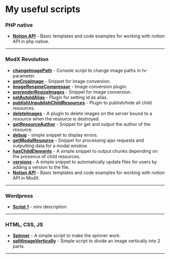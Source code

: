 # My useful scripts
### PHP native
* **[Notion API](./php-native/notion-api)** - Basic templates and code examples for working with notion API in php native.
___

### ModX Revolution
* **[changeImagePath](./modx-revolution/console/changeImagePath.php)** - Console script to change image paths in tv-parameter.
* **[getCropImage](./modx-revolution/plugins/resizeImages/getCropImage.php)** - Snippet for image conversion.
* **[imageRenameCompressor](./modx-revolution/plugins/resizeImages/imageRenameCompressor.php)** - Image conversion plugin.
* **[prerenderResizeImages](./modx-revolution/plugins/resizeImages/prerenderResizeImages.php)** - Snippet for image conversion.
* **[setAutoIdAlias](./modx-revolution/plugins/setAutoIdAlias.php)** - Plugin for setting id as alias.
* **[publishUnpublishChildResources](./modx-revolution/plugins/publishUnpublishChildResources.php)** - Plugin to publish/hide all child resources.
* **[deleteImages](./modx-revolution/plugins/deleteImages.php)** - A plugin to delete images on the server bound to a resource when the resource is destroyed.
* **[getResourceAuthor](./modx-revolution/snippets/getResourceAuthor.php)** - Snippet for get and output the author of the resource.
* **[debug](./modx-revolution/snippets/debug.php)** - simple snippet to display errors.
* **[getModalResource](./modx-revolution/snippets/getModalResource.php)** - Snippet for processing ajax requests and outputting data for a modal window.
* **[hasChildElements](./modx-revolution/snippets/versions.php)** - A simple snippet to output chunks depending on the presence of child resources.
* **[versions](./modx-revolution/snippets/versions.php)** - A simple snippet to automatically update files for users by adding a version to the file.
* **[Notion API](./modx-revolution/notion-api)** - Basic templates and code examples for working with notion API in ModX.

___

### Wordpress
* **[Script 1](https://)** - mini description
___

### HTML, CSS, JS
* **[Spinner](./html-css-js/spinner.js)** - A simple script to make the spinner work.
* **[splitImageVertically](./html-css-js/splitImageVertically.js)** - Simple script to divide an image vertically into 2 parts.
___